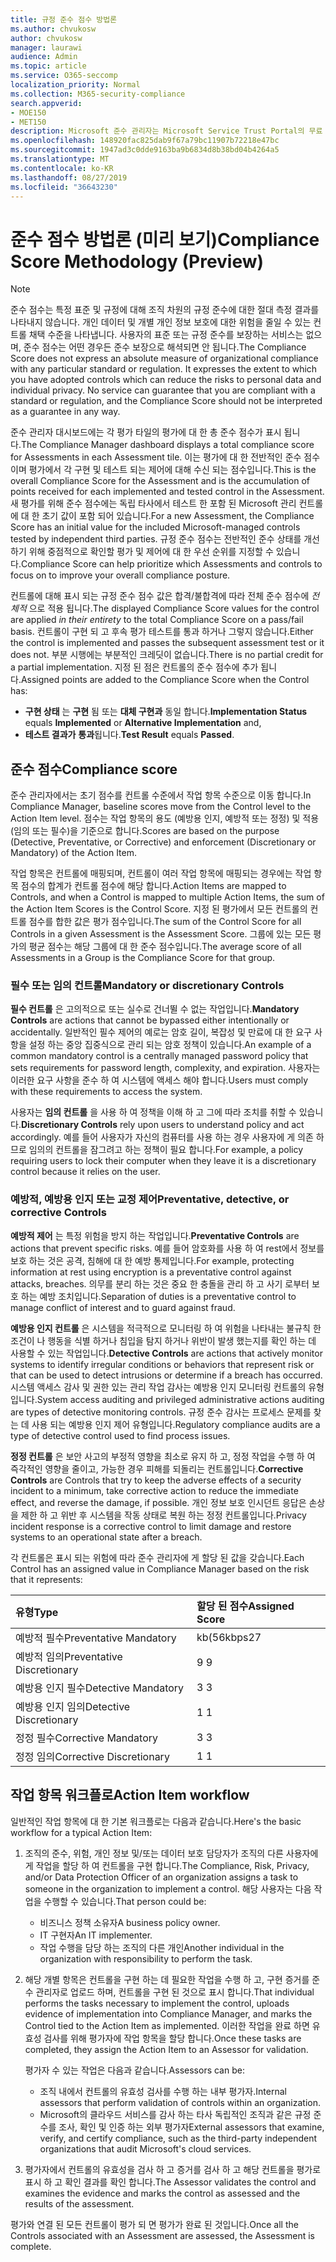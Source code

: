 ```yaml
---
title: 규정 준수 점수 방법론
ms.author: chvukosw
author: chvukosw
manager: laurawi
audience: Admin
ms.topic: article
ms.service: O365-seccomp
localization_priority: Normal
ms.collection: M365-security-compliance
search.appverid:
- MOE150
- MET150
description: Microsoft 준수 관리자는 Microsoft Service Trust Portal의 무료 워크플로 기반 위험 평가 도구입니다. 준수 관리자를 사용 하면 Microsoft 클라우드 서비스와 관련 된 규정 준수 활동을 추적, 할당 및 확인할 수 있습니다.
ms.openlocfilehash: 148920fac825dab9f67a79bc11907b72218e47bc
ms.sourcegitcommit: 1947ad3c0dde9163ba9b6834d8b38bd04b4264a5
ms.translationtype: MT
ms.contentlocale: ko-KR
ms.lasthandoff: 08/27/2019
ms.locfileid: "36643230"
---
```

# <a name="compliance-score-methodology-preview"></a><span data-ttu-id="aeaf5-104">준수 점수 방법론 (미리 보기)</span><span class="sxs-lookup"><span data-stu-id="aeaf5-104">Compliance Score Methodology (Preview)</span></span>

> [!NOTE]
> <span data-ttu-id="aeaf5-p102">준수 점수는 특정 표준 및 규정에 대해 조직 차원의 규정 준수에 대한 절대 측정 결과를 나타내지 않습니다. 개인 데이터 및 개별 개인 정보 보호에 대한 위험을 줄일 수 있는 컨트롤 채택 수준을 나타냅니다. 사용자의 표준 또는 규정 준수를 보장하는 서비스는 없으며, 준수 점수는 어떤 경우든 준수 보장으로 해셕되면 안 됩니다.</span><span class="sxs-lookup"><span data-stu-id="aeaf5-p102">The Compliance Score does not express an absolute measure of organizational compliance with any particular standard or regulation. It expresses the extent to which you have adopted controls which can reduce the risks to personal data and individual privacy. No service can guarantee that you are compliant with a standard or regulation, and the Compliance Score should not be interpreted as a guarantee in any way.</span></span>

<span data-ttu-id="aeaf5-108">준수 관리자 대시보드에는 각 평가 타일의 평가에 대 한 총 준수 점수가 표시 됩니다.</span><span class="sxs-lookup"><span data-stu-id="aeaf5-108">The Compliance Manager dashboard displays a total compliance score for Assessments in each Assessment tile.</span></span> <span data-ttu-id="aeaf5-109">이는 평가에 대 한 전반적인 준수 점수 이며 평가에서 각 구현 및 테스트 되는 제어에 대해 수신 되는 점수입니다.</span><span class="sxs-lookup"><span data-stu-id="aeaf5-109">This is the overall Compliance Score for the Assessment and is the accumulation of points received for each implemented and tested control in the Assessment.</span></span> <span data-ttu-id="aeaf5-110">새 평가를 위해 준수 점수에는 독립 타사에서 테스트 한 포함 된 Microsoft 관리 컨트롤에 대 한 초기 값이 포함 되어 있습니다.</span><span class="sxs-lookup"><span data-stu-id="aeaf5-110">For a new Assessment, the Compliance Score has an initial value for the included Microsoft-managed controls tested by independent third parties.</span></span> <span data-ttu-id="aeaf5-111">규정 준수 점수는 전반적인 준수 상태를 개선 하기 위해 중점적으로 확인할 평가 및 제어에 대 한 우선 순위를 지정할 수 있습니다.</span><span class="sxs-lookup"><span data-stu-id="aeaf5-111">Compliance Score can help prioritize which Assessments and controls to focus on to improve your overall compliance posture.</span></span>

<span data-ttu-id="aeaf5-112">컨트롤에 대해 표시 되는 규정 준수 점수 값은 합격/불합격에 따라 전체 준수 점수에 *전체적* 으로 적용 됩니다.</span><span class="sxs-lookup"><span data-stu-id="aeaf5-112">The displayed Compliance Score values for the control are applied *in their entirety* to the total Compliance Score on a pass/fail basis.</span></span> <span data-ttu-id="aeaf5-113">컨트롤이 구현 되 고 후속 평가 테스트를 통과 하거나 그렇지 않습니다.</span><span class="sxs-lookup"><span data-stu-id="aeaf5-113">Either the control is implemented and passes the subsequent assessment test or it does not.</span></span> <span data-ttu-id="aeaf5-114">부분 시행에는 부분적인 크레딧이 없습니다.</span><span class="sxs-lookup"><span data-stu-id="aeaf5-114">There is no partial credit for a partial implementation.</span></span> <span data-ttu-id="aeaf5-115">지정 된 점은 컨트롤의 준수 점수에 추가 됩니다.</span><span class="sxs-lookup"><span data-stu-id="aeaf5-115">Assigned points are added to the Compliance Score when the Control has:</span></span>

- <span data-ttu-id="aeaf5-116">**구현 상태** 는 **구현** 됨 또는 **대체 구현과** 동일 합니다.</span><span class="sxs-lookup"><span data-stu-id="aeaf5-116">**Implementation Status** equals **Implemented** or **Alternative Implementation** and,</span></span>
- <span data-ttu-id="aeaf5-117">**테스트 결과가** **통과**됩니다.</span><span class="sxs-lookup"><span data-stu-id="aeaf5-117">**Test Result** equals **Passed**.</span></span>

## <a name="compliance-score"></a><span data-ttu-id="aeaf5-118">준수 점수</span><span class="sxs-lookup"><span data-stu-id="aeaf5-118">Compliance score</span></span>
  
<span data-ttu-id="aeaf5-119">준수 관리자에서는 초기 점수를 컨트롤 수준에서 작업 항목 수준으로 이동 합니다.</span><span class="sxs-lookup"><span data-stu-id="aeaf5-119">In Compliance Manager, baseline scores move from the Control level to the Action Item level.</span></span> <span data-ttu-id="aeaf5-120">점수는 작업 항목의 용도 (예방용 인지, 예방적 또는 정정) 및 적용 (임의 또는 필수)을 기준으로 합니다.</span><span class="sxs-lookup"><span data-stu-id="aeaf5-120">Scores are based on the purpose (Detective, Preventative, or Corrective) and enforcement (Discretionary or Mandatory) of the Action Item.</span></span>

<span data-ttu-id="aeaf5-121">작업 항목은 컨트롤에 매핑되며, 컨트롤이 여러 작업 항목에 매핑되는 경우에는 작업 항목 점수의 합계가 컨트롤 점수에 해당 합니다.</span><span class="sxs-lookup"><span data-stu-id="aeaf5-121">Action Items are mapped to Controls, and when a Control is mapped to multiple Action Items, the sum of the Action Item Scores is the Control Score.</span></span> <span data-ttu-id="aeaf5-122">지정 된 평가에서 모든 컨트롤의 컨트롤 점수를 합한 값은 평가 점수입니다.</span><span class="sxs-lookup"><span data-stu-id="aeaf5-122">The sum of the Control Score for all Controls in a given Assessment is the Assessment Score.</span></span> <span data-ttu-id="aeaf5-123">그룹에 있는 모든 평가의 평균 점수는 해당 그룹에 대 한 준수 점수입니다.</span><span class="sxs-lookup"><span data-stu-id="aeaf5-123">The average score of all Assessments in a Group is the Compliance Score for that group.</span></span>
  
### <a name="mandatory-or-discretionary-controls"></a><span data-ttu-id="aeaf5-124">필수 또는 임의 컨트롤</span><span class="sxs-lookup"><span data-stu-id="aeaf5-124">Mandatory or discretionary Controls</span></span>
  
 <span data-ttu-id="aeaf5-125">**필수 컨트롤** 은 고의적으로 또는 실수로 건너뛸 수 없는 작업입니다.</span><span class="sxs-lookup"><span data-stu-id="aeaf5-125">**Mandatory Controls** are actions that cannot be bypassed either intentionally or accidentally.</span></span> <span data-ttu-id="aeaf5-126">일반적인 필수 제어의 예로는 암호 길이, 복잡성 및 만료에 대 한 요구 사항을 설정 하는 중앙 집중식으로 관리 되는 암호 정책이 있습니다.</span><span class="sxs-lookup"><span data-stu-id="aeaf5-126">An example of a common mandatory control is a centrally managed password policy that sets requirements for password length, complexity, and expiration.</span></span> <span data-ttu-id="aeaf5-127">사용자는 이러한 요구 사항을 준수 하 여 시스템에 액세스 해야 합니다.</span><span class="sxs-lookup"><span data-stu-id="aeaf5-127">Users must comply with these requirements to access the system.</span></span>
  
 <span data-ttu-id="aeaf5-128">사용자는 **임의 컨트롤** 을 사용 하 여 정책을 이해 하 고 그에 따라 조치를 취할 수 있습니다.</span><span class="sxs-lookup"><span data-stu-id="aeaf5-128">**Discretionary Controls** rely upon users to understand policy and act accordingly.</span></span> <span data-ttu-id="aeaf5-129">예를 들어 사용자가 자신의 컴퓨터를 사용 하는 경우 사용자에 게 의존 하므로 임의의 컨트롤을 잠그려고 하는 정책이 필요 합니다.</span><span class="sxs-lookup"><span data-stu-id="aeaf5-129">For example, a policy requiring users to lock their computer when they leave it is a discretionary control because it relies on the user.</span></span>
  
### <a name="preventative-detective-or-corrective-controls"></a><span data-ttu-id="aeaf5-130">예방적, 예방용 인지 또는 교정 제어</span><span class="sxs-lookup"><span data-stu-id="aeaf5-130">Preventative, detective, or corrective Controls</span></span>
  
 <span data-ttu-id="aeaf5-131">**예방적 제어** 는 특정 위험을 방지 하는 작업입니다.</span><span class="sxs-lookup"><span data-stu-id="aeaf5-131">**Preventative Controls** are actions that prevent specific risks.</span></span> <span data-ttu-id="aeaf5-132">예를 들어 암호화를 사용 하 여 rest에서 정보를 보호 하는 것은 공격, 침해에 대 한 예방 통제입니다.</span><span class="sxs-lookup"><span data-stu-id="aeaf5-132">For example, protecting information at rest using encryption is a preventative control against attacks, breaches.</span></span> <span data-ttu-id="aeaf5-133">의무를 분리 하는 것은 중요 한 충돌을 관리 하 고 사기 로부터 보호 하는 예방 조치입니다.</span><span class="sxs-lookup"><span data-stu-id="aeaf5-133">Separation of duties is a preventative control to manage conflict of interest and to guard against fraud.</span></span>
  
 <span data-ttu-id="aeaf5-134">**예방용 인지 컨트롤** 은 시스템을 적극적으로 모니터링 하 여 위험을 나타내는 불규칙 한 조건이 나 행동을 식별 하거나 침입을 탐지 하거나 위반이 발생 했는지를 확인 하는 데 사용할 수 있는 작업입니다.</span><span class="sxs-lookup"><span data-stu-id="aeaf5-134">**Detective Controls** are actions that actively monitor systems to identify irregular conditions or behaviors that represent risk or that can be used to detect intrusions or determine if a breach has occurred.</span></span> <span data-ttu-id="aeaf5-135">시스템 액세스 감사 및 권한 있는 관리 작업 감사는 예방용 인지 모니터링 컨트롤의 유형입니다.</span><span class="sxs-lookup"><span data-stu-id="aeaf5-135">System access auditing and privileged administrative actions auditing are types of detective monitoring controls.</span></span> <span data-ttu-id="aeaf5-136">규정 준수 감사는 프로세스 문제를 찾는 데 사용 되는 예방용 인지 제어 유형입니다.</span><span class="sxs-lookup"><span data-stu-id="aeaf5-136">Regulatory compliance audits are a type of detective control used to find process issues.</span></span>
  
<span data-ttu-id="aeaf5-137">**정정 컨트롤** 은 보안 사고의 부정적 영향을 최소로 유지 하 고, 정정 작업을 수행 하 여 즉각적인 영향을 줄이고, 가능한 경우 피해를 되돌리는 컨트롤입니다.</span><span class="sxs-lookup"><span data-stu-id="aeaf5-137">**Corrective Controls** are Controls that try to keep the adverse effects of a security incident to a minimum, take corrective action to reduce the immediate effect, and reverse the damage, if possible.</span></span> <span data-ttu-id="aeaf5-138">개인 정보 보호 인시던트 응답은 손상을 제한 하 고 위반 후 시스템을 작동 상태로 복원 하는 정정 컨트롤입니다.</span><span class="sxs-lookup"><span data-stu-id="aeaf5-138">Privacy incident response is a corrective control to limit damage and restore systems to an operational state after a breach.</span></span>
  
<span data-ttu-id="aeaf5-139">각 컨트롤은 표시 되는 위험에 따라 준수 관리자에 게 할당 된 값을 갖습니다.</span><span class="sxs-lookup"><span data-stu-id="aeaf5-139">Each Control has an assigned value in Compliance Manager based on the risk that it represents:</span></span>

|<span data-ttu-id="aeaf5-140">**유형**</span><span class="sxs-lookup"><span data-stu-id="aeaf5-140">**Type**</span></span>|<span data-ttu-id="aeaf5-141">**할당 된 점수**</span><span class="sxs-lookup"><span data-stu-id="aeaf5-141">**Assigned Score**</span></span>|
|:-----|:-----|
| <span data-ttu-id="aeaf5-142">예방적 필수</span><span class="sxs-lookup"><span data-stu-id="aeaf5-142">Preventative Mandatory</span></span> | <span data-ttu-id="aeaf5-143">kb(56kbps</span><span class="sxs-lookup"><span data-stu-id="aeaf5-143">27</span></span> |
| <span data-ttu-id="aeaf5-144">예방적 임의</span><span class="sxs-lookup"><span data-stu-id="aeaf5-144">Preventative Discretionary</span></span> | <span data-ttu-id="aeaf5-145">9 </span><span class="sxs-lookup"><span data-stu-id="aeaf5-145">9</span></span> |
| <span data-ttu-id="aeaf5-146">예방용 인지 필수</span><span class="sxs-lookup"><span data-stu-id="aeaf5-146">Detective Mandatory</span></span> | <span data-ttu-id="aeaf5-147">3 </span><span class="sxs-lookup"><span data-stu-id="aeaf5-147">3</span></span> |
| <span data-ttu-id="aeaf5-148">예방용 인지 임의</span><span class="sxs-lookup"><span data-stu-id="aeaf5-148">Detective Discretionary</span></span> | <span data-ttu-id="aeaf5-149">1 </span><span class="sxs-lookup"><span data-stu-id="aeaf5-149">1</span></span> |
| <span data-ttu-id="aeaf5-150">정정 필수</span><span class="sxs-lookup"><span data-stu-id="aeaf5-150">Corrective Mandatory</span></span> | <span data-ttu-id="aeaf5-151">3 </span><span class="sxs-lookup"><span data-stu-id="aeaf5-151">3</span></span> |
| <span data-ttu-id="aeaf5-152">정정 임의</span><span class="sxs-lookup"><span data-stu-id="aeaf5-152">Corrective Discretionary</span></span> | <span data-ttu-id="aeaf5-153">1 </span><span class="sxs-lookup"><span data-stu-id="aeaf5-153">1</span></span> |
  
## <a name="action-item-workflow"></a><span data-ttu-id="aeaf5-154">작업 항목 워크플로</span><span class="sxs-lookup"><span data-stu-id="aeaf5-154">Action Item workflow</span></span>

<span data-ttu-id="aeaf5-155">일반적인 작업 항목에 대 한 기본 워크플로는 다음과 같습니다.</span><span class="sxs-lookup"><span data-stu-id="aeaf5-155">Here's the basic workflow for a typical Action Item:</span></span>
  
1. <span data-ttu-id="aeaf5-156">조직의 준수, 위험, 개인 정보 및/또는 데이터 보호 담당자가 조직의 다른 사용자에 게 작업을 할당 하 여 컨트롤을 구현 합니다.</span><span class="sxs-lookup"><span data-stu-id="aeaf5-156">The Compliance, Risk, Privacy, and/or Data Protection Officer of an organization assigns a task to someone in the organization to implement a control.</span></span> <span data-ttu-id="aeaf5-157">해당 사용자는 다음 작업을 수행할 수 있습니다.</span><span class="sxs-lookup"><span data-stu-id="aeaf5-157">That person could be:</span></span>

    - <span data-ttu-id="aeaf5-158">비즈니스 정책 소유자</span><span class="sxs-lookup"><span data-stu-id="aeaf5-158">A business policy owner.</span></span>
    - <span data-ttu-id="aeaf5-159">IT 구현자</span><span class="sxs-lookup"><span data-stu-id="aeaf5-159">An IT implementer.</span></span>
    - <span data-ttu-id="aeaf5-160">작업 수행을 담당 하는 조직의 다른 개인</span><span class="sxs-lookup"><span data-stu-id="aeaf5-160">Another individual in the organization with responsibility to perform the task.</span></span>

2. <span data-ttu-id="aeaf5-161">해당 개별 항목은 컨트롤을 구현 하는 데 필요한 작업을 수행 하 고, 구현 증거를 준수 관리자로 업로드 하며, 컨트롤을 구현 된 것으로 표시 합니다.</span><span class="sxs-lookup"><span data-stu-id="aeaf5-161">That individual performs the tasks necessary to implement the control, uploads evidence of implementation into Compliance Manager, and marks the Control tied to the Action Item as implemented.</span></span> <span data-ttu-id="aeaf5-162">이러한 작업을 완료 하면 유효성 검사를 위해 평가자에 작업 항목을 할당 합니다.</span><span class="sxs-lookup"><span data-stu-id="aeaf5-162">Once these tasks are completed, they assign the Action Item to an Assessor for validation.</span></span>

    <span data-ttu-id="aeaf5-163">평가자 수 있는 작업은 다음과 같습니다.</span><span class="sxs-lookup"><span data-stu-id="aeaf5-163">Assessors can be:</span></span>

    - <span data-ttu-id="aeaf5-164">조직 내에서 컨트롤의 유효성 검사를 수행 하는 내부 평가자.</span><span class="sxs-lookup"><span data-stu-id="aeaf5-164">Internal assessors that perform validation of controls within an organization.</span></span>
    - <span data-ttu-id="aeaf5-165">Microsoft의 클라우드 서비스를 감사 하는 타사 독립적인 조직과 같은 규정 준수를 조사, 확인 및 인증 하는 외부 평가자</span><span class="sxs-lookup"><span data-stu-id="aeaf5-165">External assessors that examine, verify, and certify compliance, such as the third-party independent organizations that audit Microsoft's cloud services.</span></span>

3. <span data-ttu-id="aeaf5-166">평가자에서 컨트롤의 유효성을 검사 하 고 증거를 검사 하 고 해당 컨트롤을 평가로 표시 하 고 확인 결과를 확인 합니다.</span><span class="sxs-lookup"><span data-stu-id="aeaf5-166">The Assessor validates the control and examines the evidence and marks the control as assessed and the results of the assessment.</span></span>

<span data-ttu-id="aeaf5-167">평가와 연결 된 모든 컨트롤이 평가 되 면 평가가 완료 된 것입니다.</span><span class="sxs-lookup"><span data-stu-id="aeaf5-167">Once all the Controls associated with an Assessment are assessed, the Assessment is complete.</span></span>